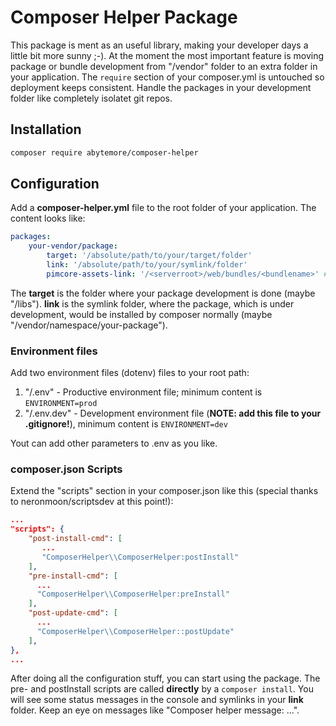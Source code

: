 # Composer Helper Package
This package is ment as an useful library, making your developer days a little bit more sunny ;-).
At the moment the most important feature is moving package or bundle development from "/vendor" folder to an extra folder in your application. The `require` section of your composer.yml is untouched so deployment keeps consistent.
Handle the packages in your development folder like completely isolatet git repos.

## Installation
```bash
composer require abytemore/composer-helper
```

## Configuration
Add a **composer-helper.yml** file to the root folder of your application. The content looks like:
```yaml
packages:
    your-vendor/package:
        target: '/absolute/path/to/your/target/folder'
        link: '/absolute/path/to/your/symlink/folder'
        pimcore-assets-link: '/<serverroot>/web/bundles/<bundlename>' # This is optional and just for Pimcore!
```
The **target** is the folder where your package development is done (maybe "/libs"). **link** is the symlink folder, where the package, which is under development, would be installed by composer normally (maybe "/vendor/namespace/your-package").

### Environment files
Add two environment files (dotenv) files to your root path:
1. "/.env" - Productive environment file; minimum content is `ENVIRONMENT=prod`
2. "/.env.dev" - Development environment file (__NOTE: add this file to your .gitignore!__), minimum content is `ENVIRONMENT=dev`

Yout can add other parameters to .env as you like.

### composer.json Scripts
Extend the "scripts" section in your composer.json like this (special thanks to neronmoon/scriptsdev at this point!):
```json
...
"scripts": {
    "post-install-cmd": [
       ...
       "ComposerHelper\\ComposerHelper:postInstall"
    ],
    "pre-install-cmd": [
      ...
      "ComposerHelper\\ComposerHelper:preInstall"
    ],
    "post-update-cmd": [
      ...
      "ComposerHelper\\ComposerHelper::postUpdate"
    ],
},
...
```

After doing all the configuration stuff, you can start using the package. The pre- and postInstall scripts are called **directly** by a `composer install`. You will see some status messages in the console and symlinks in your **link** folder. Keep an eye on messages like "Composer helper message: ...".
